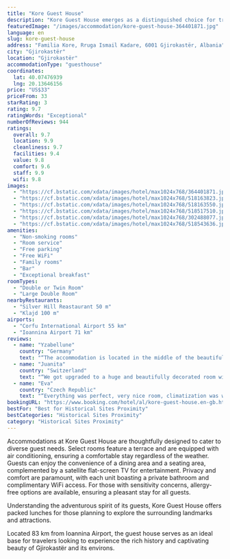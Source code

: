 ```yaml
---
title: "Kore Guest House"
description: "Kore Guest House emerges as a distinguished choice for travelers seeking a blend of history and comfort in Gjirokastër."
featuredImage: "/images/accommodation/kore-guest-house-364401871.jpg"
language: en
slug: kore-guest-house
address: "Familia Kore, Rruga Ismail Kadare, 6001 Gjirokastër, Albania"
city: "Gjirokastër"
location: "Gjirokastër"
accommodationType: "guesthouse"
coordinates:
  lat: 40.07476939
  lng: 20.13646156
price: "US$33"
priceFrom: 33
starRating: 3
rating: 9.7
ratingWords: "Exceptional"
numberOfReviews: 944
ratings:
  overall: 9.7
  location: 9.9
  cleanliness: 9.7
  facilities: 9.4
  value: 9.8
  comfort: 9.6
  staff: 9.9
  wifi: 9.8
images:
  - "https://cf.bstatic.com/xdata/images/hotel/max1024x768/364401871.jpg?k=ea4c8fed14c87c5b027d9faf01cd85eb19ca4aaf2f575fe5262445932c7597bc&o=&hp=1"
  - "https://cf.bstatic.com/xdata/images/hotel/max1024x768/518163823.jpg?k=93f4f01510aa1b6e41ce94f9eb62e5c7bd7f96db2991c08d29319ac5240ff2a9&o=&hp=1"
  - "https://cf.bstatic.com/xdata/images/hotel/max1024x768/518163550.jpg?k=0cf4bf3cfe094240ca4799e060120bbf4885177cd60e12220f2353b45c4c186c&o=&hp=1"
  - "https://cf.bstatic.com/xdata/images/hotel/max1024x768/518517510.jpg?k=006566697184817a6d2b3a8d943de7b1b5885838b0e0b4cce4fa109de2b7a23f&o=&hp=1"
  - "https://cf.bstatic.com/xdata/images/hotel/max1024x768/302488077.jpg?k=b1cdf137a044d22d74b1d03224efb485c9a9031ec64e9964414e858afea9e400&o=&hp=1"
  - "https://cf.bstatic.com/xdata/images/hotel/max1024x768/518543636.jpg?k=b182d912815703ef0868fbc8ba89f0345e0de8e3a64b74b264f656726d961905&o=&hp=1"
amenities:
  - "Non-smoking rooms"
  - "Room service"
  - "Free parking"
  - "Free WiFi"
  - "Family rooms"
  - "Bar"
  - "Exceptional breakfast"
roomTypes:
  - "Double or Twin Room"
  - "Large Double Room"
nearbyRestaurants:
  - "Silver Hill Reastaurant 50 m"
  - "Klajd 100 m"
airports:
  - "Corfu International Airport 55 km"
  - "Ioannina Airport 71 km"
reviews:
  - name: "Yzabellune"
    country: "Germany"
    text: "“The accommodation is located in the middle of the beautiful old town, everything can be reached on foot. We were able to park the car free of charge. The breakfast was delicious and the room was very comfortable. We were warmly welcomed and we...”"
  - name: "Juanita"
    country: "Switzerland"
    text: "“We got upgraded to a huge and beautifully decorated room with amazing views to the castle. The hosts were super kind and the breakfast was delicious. The location is great, in the middle of the old town with true parking facilities.”"
  - name: "Eva"
    country: "Czech Republic"
    text: "“Everything was perfect, very nice room, climatization was working good (it was cold in January), bed was comfty, owners were very kind and helpful and we had a delicious breakfast with mountain tee which I like the most :) Highly recommended :)”"
bookingURL: "https://www.booking.com/hotel/al/kore-guest-house.en-gb.html?aid=8035640"
bestFor: "Best for Historical Sites Proximity"
bestCategories: "Historical Sites Proximity"
category: "Historical Sites Proximity"
---
```


Accommodations at Kore Guest House are thoughtfully designed to cater to diverse guest needs. Select rooms feature a terrace and are equipped with air conditioning, ensuring a comfortable stay regardless of the weather. Guests can enjoy the convenience of a dining area and a seating area, complemented by a satellite flat-screen TV for entertainment. Privacy and comfort are paramount, with each unit boasting a private bathroom and complimentary WiFi access. For those with sensitivity concerns, allergy-free options are available, ensuring a pleasant stay for all guests.

Understanding the adventurous spirit of its guests, Kore Guest House offers packed lunches for those planning to explore the surrounding landmarks and attractions. 

Located 83 km from Ioannina Airport, the guest house serves as an ideal base for travelers looking to experience the rich history and captivating beauty of Gjirokastër and its environs.
